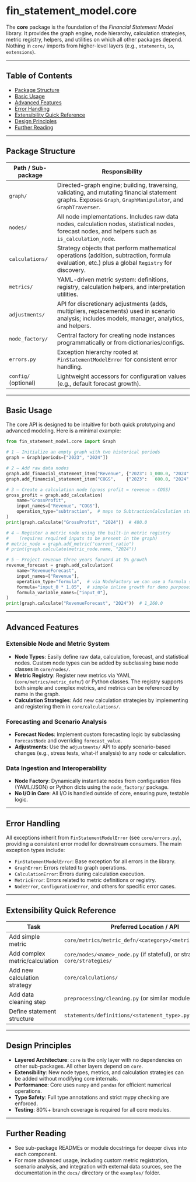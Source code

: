 # fin_statement_model.core

The **core** package is the foundation of the *Financial Statement Model* library. It provides the graph engine, node hierarchy, calculation strategies, metric registry, helpers, and utilities on which all other packages depend. Nothing in `core/` imports from higher-level layers (e.g., `statements`, `io`, `extensions`).

---

## Table of Contents
- [Package Structure](#package-structure)
- [Basic Usage](#basic-usage)
- [Advanced Features](#advanced-features)
- [Error Handling](#error-handling)
- [Extensibility Quick Reference](#extensibility-quick-reference)
- [Design Principles](#design-principles)
- [Further Reading](#further-reading)

---

## Package Structure

| Path / Sub-package      | Responsibility                                                                                       |
|------------------------|-----------------------------------------------------------------------------------------------------|
| `graph/`               | Directed-graph engine; building, traversing, validating, and mutating financial statement graphs. Exposes `Graph`, `GraphManipulator`, and `GraphTraverser`. |
| `nodes/`               | All node implementations. Includes raw data nodes, calculation nodes, statistical nodes, forecast nodes, and helpers such as `is_calculation_node`. |
| `calculations/`        | Strategy objects that perform mathematical operations (addition, subtraction, formula evaluation, etc.) plus a global `Registry` for discovery. |
| `metrics/`             | YAML-driven metric system: definitions, registry, calculation helpers, and interpretation utilities.   |
| `adjustments/`         | API for discretionary adjustments (adds, multipliers, replacements) used in scenario analysis; includes models, manager, analytics, and helpers. |
| `node_factory/`        | Central factory for creating node instances programmatically or from dictionaries/configs.             |
| `errors.py`            | Exception hierarchy rooted at `FinStatementModelError` for consistent error handling.                 |
| `config/` (optional)   | Lightweight accessors for configuration values (e.g., default forecast growth).                       |

---

## Basic Usage

The core API is designed to be intuitive for both quick prototyping and advanced modeling. Here is a minimal example:

```python
from fin_statement_model.core import Graph

# 1 — Initialize an empty graph with two historical periods
graph = Graph(periods=["2023", "2024"])

# 2 — Add raw data nodes
graph.add_financial_statement_item("Revenue", {"2023": 1_000.0, "2024": 1_200.0})
graph.add_financial_statement_item("COGS",    {"2023":   600.0, "2024":   720.0})

# 3 — Create a calculation node (gross profit = revenue − COGS)
gross_profit = graph.add_calculation(
    name="GrossProfit",
    input_names=["Revenue", "COGS"],
    operation_type="subtraction",  # maps to SubtractionCalculation strategy
)
print(graph.calculate("GrossProfit", "2024"))  # 480.0

# 4 — Register a metric node using the built-in metric registry
#    (requires required inputs to be present in the graph)
# metric_node = graph.add_metric("current_ratio")
# print(graph.calculate(metric_node.name, "2024"))

# 5 — Project revenue three years forward at 5% growth
revenue_forecast = graph.add_calculation(
    name="RevenueForecast",
    input_names=["Revenue"],
    operation_type="formula",  # via NodeFactory we can use a formula strategy
    formula="input_0 * 1.05",  # simple inline growth for demo purposes
    formula_variable_names=["input_0"],
)
print(graph.calculate("RevenueForecast", "2024"))  # 1_260.0
```

---

## Advanced Features

### Extensible Node and Metric System
- **Node Types**: Easily define raw data, calculation, forecast, and statistical nodes. Custom node types can be added by subclassing base node classes in `core/nodes/`.
- **Metric Registry**: Register new metrics via YAML (`core/metrics/metric_defn/`) or Python classes. The registry supports both simple and complex metrics, and metrics can be referenced by name in the graph.
- **Calculation Strategies**: Add new calculation strategies by implementing and registering them in `core/calculations/`.

### Forecasting and Scenario Analysis
- **Forecast Nodes**: Implement custom forecasting logic by subclassing `ForecastNode` and overriding `forecast_value`.
- **Adjustments**: Use the `adjustments/` API to apply scenario-based changes (e.g., stress tests, what-if analysis) to any node or calculation.

### Data Ingestion and Interoperability
- **Node Factory**: Dynamically instantiate nodes from configuration files (YAML/JSON) or Python dicts using the `node_factory/` package.
- **No I/O in Core**: All I/O is handled outside of core, ensuring pure, testable logic.

---

## Error Handling

All exceptions inherit from `FinStatementModelError` (see `core/errors.py`), providing a consistent error model for downstream consumers. The main exception types include:
- `FinStatementModelError`: Base exception for all errors in the library.
- `GraphError`: Errors related to graph operations.
- `CalculationError`: Errors during calculation execution.
- `MetricError`: Errors related to metric definitions or registry.
- `NodeError`, `ConfigurationError`, and others for specific error cases.

---

## Extensibility Quick Reference

| Task                              | Preferred Location / API                               |
|-----------------------------------|--------------------------------------------------------|
| Add simple metric                 | `core/metrics/metric_defn/<category>/<metric_name>.yaml`             |
| Add complex metric/calculation    | `core/nodes/<name>_node.py` (if stateful), or strategy in `core/strategies/` |
| Add new calculation strategy      | `core/calculations/`                                   |
| Add data cleaning step            | `preprocessing/cleaning.py` (or similar module)        |
| Define statement structure        | `statements/definitions/<statement_type>.py` (or YAML) |

---

## Design Principles
- **Layered Architecture**: `core` is the only layer with no dependencies on other sub-packages. All other layers depend on `core`.
- **Extensibility**: New node types, metrics, and calculation strategies can be added without modifying core internals.
- **Performance**: Core uses `numpy` and `pandas` for efficient numerical operations.
- **Type Safety**: Full type annotations and strict mypy checking are enforced.
- **Testing**: 80%+ branch coverage is required for all core modules.

---

## Further Reading
- See sub-package READMEs or module docstrings for deeper dives into each component.
- For more advanced usage, including custom metric registration, scenario analysis, and integration with external data sources, see the documentation in the `docs/` directory or the `examples/` folder. 